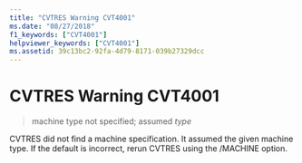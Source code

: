 ```yaml
---
title: "CVTRES Warning CVT4001"
ms.date: "08/27/2018"
f1_keywords: ["CVT4001"]
helpviewer_keywords: ["CVT4001"]
ms.assetid: 39c13bc2-92fa-4d79-8171-039b27329dcc
---
```

# CVTRES Warning CVT4001

> machine type not specified; assumed *type*

CVTRES did not find a machine specification. It assumed the given machine type. If the default is incorrect, rerun CVTRES using the /MACHINE option.
